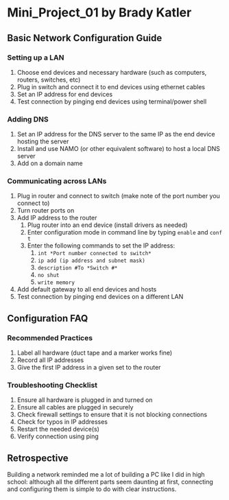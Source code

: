 # Mini_Project_01 by Brady Katler

## Basic Network Configuration Guide

### Setting up a LAN
1. Choose end devices and necessary hardware (such as computers, routers, switches, etc)
2. Plug in switch and connect it to end devices using ethernet cables
3. Set an IP address for end devices
4. Test connection by pinging end devices using terminal/power shell

### Adding DNS
1. Set an IP address for the DNS server to the same IP as the end device hosting the server
2. Install and use NAMO (or other equivalent software) to host a local DNS server
3. Add on a domain name

### Communicating across LANs

1. Plug in router and connect to switch (make note of the port number you connect to)
2. Turn router ports on
3. Add IP address to the router
    1. Plug router into an end device (install drivers as needed)
    2. Enter configuration mode in command line by typing `enable` and `conf t`
    3. Enter the following commands to set the IP address:
        1. `int *Port number connected to switch*`
        2. `ip add (ip address and subnet mask)`
        3. `description #To *Switch #*`
        4. `no shut`
        5. `write memory`      
4. Add default gateway to all end devices and hosts
5. Test connection by pinging end devices on a different LAN

## Configuration FAQ

### Recommended Practices
1. Label all hardware (duct tape and a marker works fine)
2. Record all IP addresses
3. Give the first IP address in a given set to the router

### Troubleshooting Checklist
1. Ensure all hardware is plugged in and turned on
2. Ensure all cables are plugged in securely
3. Check firewall settings to ensure that it is not blocking connections
4. Check for typos in IP addresses
5. Restart the needed device(s)
6. Verify connection using ping

## Retrospective

  Building a network reminded me a lot of building a PC like I did in high school: although all the different parts seem daunting at first, connecting and configuring them is simple to do with clear instructions. 
